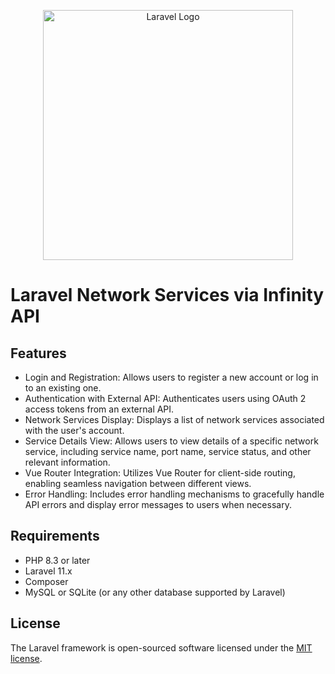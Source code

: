 <p align="center"><a href="https://laravel.com" target="_blank"><img src="https://raw.githubusercontent.com/laravel/art/master/logo-lockup/5%20SVG/2%20CMYK/1%20Full%20Color/laravel-logolockup-cmyk-red.svg" width="400" alt="Laravel Logo"></a></p>

# Laravel Network Services via Infinity API

## Features
- Login and Registration: Allows users to register a new account or log in to an existing one.
- Authentication with External API: Authenticates users using OAuth 2 access tokens from an external API.
- Network Services Display: Displays a list of network services associated with the user's account.
- Service Details View: Allows users to view details of a specific network service, including service name, port name, service status, and other relevant information.
- Vue Router Integration: Utilizes Vue Router for client-side routing, enabling seamless navigation between different views.
- Error Handling: Includes error handling mechanisms to gracefully handle API errors and display error messages to users when necessary.

## Requirements
- PHP 8.3 or later
- Laravel 11.x
- Composer
- MySQL or SQLite (or any other database supported by Laravel)
  
## License
The Laravel framework is open-sourced software licensed under the [MIT license](https://opensource.org/licenses/MIT).
